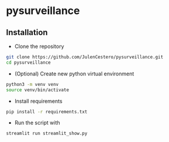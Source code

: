 # pysurveillance

## Installation

- Clone the repository

```bash
git clone https://github.com/JulenCestero/pysurveillance.git
cd pysurveillance
```

- (Optional) Create new python virtual environment 

```bash
python3 -m venv venv
source venv/bin/activate
```

- Install requirements

```bash
pip install -r requirements.txt
```

- Run the script with

```bash
streamlit run streamlit_show.py
```
